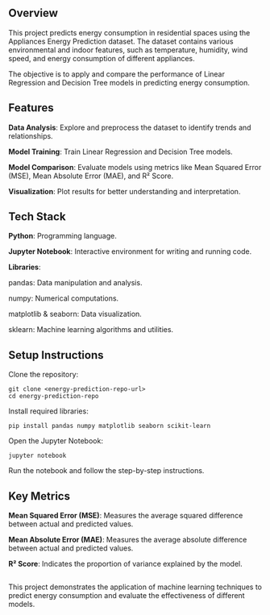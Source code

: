 ## Overview

This project predicts energy consumption in residential spaces using the Appliances Energy Prediction dataset. The dataset contains various environmental and indoor features, such as temperature, humidity, wind speed, and energy consumption of different appliances.

The objective is to apply and compare the performance of Linear Regression and Decision Tree models in predicting energy consumption.

## Features

**Data Analysis**: Explore and preprocess the dataset to identify trends and relationships.

**Model Training**: Train Linear Regression and Decision Tree models.

**Model Comparison**: Evaluate models using metrics like Mean Squared Error (MSE), Mean Absolute Error (MAE), and R² Score.

**Visualization**: Plot results for better understanding and interpretation.

## Tech Stack

**Python**: Programming language.

**Jupyter Notebook**: Interactive environment for writing and running code.

**Libraries**:

pandas: Data manipulation and analysis.

numpy: Numerical computations.

matplotlib & seaborn: Data visualization.

sklearn: Machine learning algorithms and utilities.

## Setup Instructions

Clone the repository:
```
git clone <energy-prediction-repo-url>
cd energy-prediction-repo
```

Install required libraries:
```
pip install pandas numpy matplotlib seaborn scikit-learn
```

Open the Jupyter Notebook:
```
jupyter notebook
```

Run the notebook and follow the step-by-step instructions.

## Key Metrics

**Mean Squared Error (MSE)**: Measures the average squared difference between actual and predicted values.

**Mean Absolute Error (MAE)**: Measures the average absolute difference between actual and predicted values.

**R² Score**: Indicates the proportion of variance explained by the model.
##
This project demonstrates the application of machine learning techniques to predict energy consumption and evaluate the effectiveness of different models.


